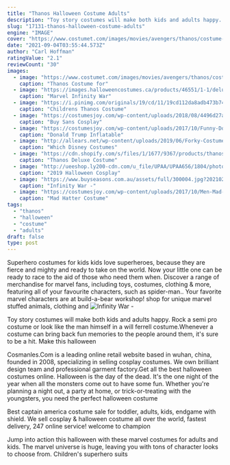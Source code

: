 ```yaml
---
title: "Thanos Halloween Costume Adults"
description: "Toy story costumes will make both kids and adults happy. Rock a semi pro costume or look like the man himself in a will ferrell costume.Whenever a costume can bring back fun memories to the people around them, it's sure to be a hit. Make this halloween"
slug: "17131-thanos-halloween-costume-adults"
engine: "IMAGE"
cover: "https://www.costumet.com/images/movies/avengers/thanos/costume-guide.jpg"
date: "2021-09-04T03:55:44.573Z"
author: "Carl Hoffman"
ratingValue: "2.1"
reviewCount: "30"
images:
  - image: "https://www.costumet.com/images/movies/avengers/thanos/costume-guide.jpg"
    caption: "Thanos Costume for"
  - image: "https://images.halloweencostumes.ca/products/46551/1-1/deluxe-marvel-infinity-war-adult-thanos-costume.jpg"
    caption: "Marvel Infinity War"
  - image: "https://i.pinimg.com/originals/19/cd/11/19cd112da8adb473b743bc07acd6503a.jpg"
    caption: "Childrens Thanos Costume"
  - image: "https://costumesjoy.com/wp-content/uploads/2018/08/4496d27a76c964e6c635d300552cf16f85e66801_hq.jpg"
    caption: "Buy Sans Cosplay"
  - image: "https://costumesjoy.com/wp-content/uploads/2017/10/Funny-Donald-Trump-Rider-Costume-2017-Newest-Inflatable-Costumes-For-Adults-Women-Men-Halloween-Carnaval-Party-2.jpg"
    caption: "Donald Trump Inflatable"
  - image: "http://allears.net/wp-content/uploads/2019/06/Forky-Costume_Toy-Story-4-Merch_19-00-5-e1560489653233.jpg"
    caption: "Which Disney Costumes"
  - image: "https://cdn.shopify.com/s/files/1/1677/9367/products/thanos-deluxe-costume-for-adults-marvel-avengers-infinity-war-rubies-adults-mens-marvel-2_6158078e-ad18-4931-8bfb-a3546326fc60_800x.jpg?v=1588243146"
    caption: "Thanos Deluxe Costume"
  - image: "http://ueeshop.ly200-cdn.com/u_file/UPAA/UPAA656/1804/photo/f90fef1715.jpg"
    caption: "2019 Halloween Cosplay"
  - image: "https://www.buyseasons.com.au/assets/full/300004.jpg?20210204031403"
    caption: "Infinity War -"
  - image: "https://costumesjoy.com/wp-content/uploads/2017/10/Men-Mad-Hatter-Costume-Alice-in-Wonderland-Black-Plaid-Outfit-Jacket-shirt-Pants-Hat-4.jpg"
    caption: "Mad Hatter Costume"
tags:
  - "thanos"
  - "halloween"
  - "costume"
  - "adults"
draft: false
type: post
---
```


Superhero costumes for kids kids love superheroes, because they are fierce and mighty and ready to take on the world. Now your little one can be ready to race to the aid of those who need them when. Discover a range of merchandise for marvel fans, including toys, costumes, clothing & more, featuring all of your favourite characters, such as spider-man.. Your favorite marvel characters are at build-a-bear workshop! shop for unique marvel stuffed animals, clothing and
![Infinity War -](https://www.buyseasons.com.au/assets/full/300004.jpg?20210204031403 "Infinity War -")

Toy story costumes will make both kids and adults happy. Rock a semi pro costume or look like the man himself in a will ferrell costume.Whenever a costume can bring back fun memories to the people around them, it&#39;s sure to be a hit. Make this halloween
<!--inArticleAds-->

<!--galleryOne-->

Cosmanles.Com is a leading online retail website based in wuhan, china, founded in 2008, specializing in selling cosplay costumes. We own brilliant design team and professional garment factory.Get all the best halloween costumes online. Halloween is the day of the dead. It's the one night of the year when all the monsters come out to have some fun. Whether you're planning a night out, a party at home, or trick-or-treating with the youngsters, you need the perfect halloween costume
<!--inArticleAds-->

<!--galleryTwo-->

Best captain america costume sale for toddler, adults, kids, endgame with shield. We sell cosplay & halloween costume all over the world, fastest delivery, 247 online service! welcome to champion
<!--galleryThree-->

Jump into action this halloween with these marvel costumes for adults and kids. The marvel universe is huge, leaving you with tons of character looks to choose from. Children's superhero suits
